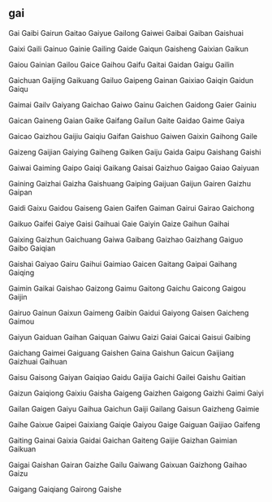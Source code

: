 gai
---

Gai Gaibi Gairun Gaitao Gaiyue Gailong Gaiwei Gaibai Gaiban Gaishuai

Gaixi Gaili Gainuo Gainie Gailing Gaide Gaiqun Gaisheng Gaixian Gaikun

Gaiou Gainian Gailou Gaice Gaihou Gaifu Gaitai Gaidan Gaigu Gailin

Gaichuan Gaijing Gaikuang Gailuo Gaipeng Gainan Gaixiao Gaiqin Gaidun Gaiqu

Gaimai Gailv Gaiyang Gaichao Gaiwo Gainu Gaichen Gaidong Gaier Gainiu

Gaican Gaineng Gaian Gaike Gaifang Gailun Gaite Gaidao Gaime Gaiya

Gaicao Gaizhou Gaijiu Gaiqiu Gaifan Gaishuo Gaiwen Gaixin Gaihong Gaile

Gaizeng Gaijian Gaiying Gaiheng Gaiken Gaiju Gaida Gaipu Gaishang Gaishi

Gaiwai Gaiming Gaipo Gaiqi Gaikang Gaisai Gaizhuo Gaigao Gaiao Gaiyuan

Gaining Gaizhai Gaizha Gaishuang Gaiping Gaijuan Gaijun Gairen Gaizhu Gaipan

Gaidi Gaixu Gaidou Gaiseng Gaien Gaifen Gaiman Gairui Gairao Gaichong

Gaikuo Gaifei Gaiye Gaisi Gaihuai Gaie Gaiyin Gaize Gaihun Gaihai

Gaixing Gaizhun Gaichuang Gaiwa Gaibang Gaizhao Gaizhang Gaiguo Gaibo   Gaiqian

Gaishai Gaiyao Gairu Gaihui Gaimiao Gaicen Gaitang Gaipai Gaihang Gaiqing

Gaimin Gaikai Gaishao Gaizong Gaimu Gaitong Gaichu Gaicong Gaigou Gaijin

Gairuo Gainun Gaixun Gaimeng Gaibin Gaidui Gaiyong Gaisen Gaicheng Gaimou

Gaiyun Gaiduan Gaihan Gaiquan Gaiwu Gaizi Gaiai Gaicai Gaisui Gaibing

Gaichang Gaimei Gaiguang Gaishen Gaina Gaishun Gaicun Gaijiang Gaizhuai Gaihuan

Gaisu Gaisong Gaiyan Gaiqiao Gaidu Gaijia Gaichi Gailei Gaishu Gaitian

Gaizun Gaiqiong Gaixiu Gaisha Gaigeng Gaizhen Gaigong Gaizhi Gaimi Gaiyi

Gailan Gaigen Gaiyu Gaihua Gaichun Gaiji Gailang Gaisun Gaizheng Gaimie

Gaihe Gaixue Gaipei Gaixiang Gaiqie Gaiyou Gaige Gaiguan Gaijiao Gaifeng

Gaiting Gainai Gaixia Gaidai Gaichan Gaiteng Gaijie Gaizhan Gaimian Gaikuan

Gaigai Gaishan Gairan Gaizhe Gailu Gaiwang Gaixuan Gaizhong Gaihao Gaizu

Gaigang Gaiqiang Gairong Gaishe 